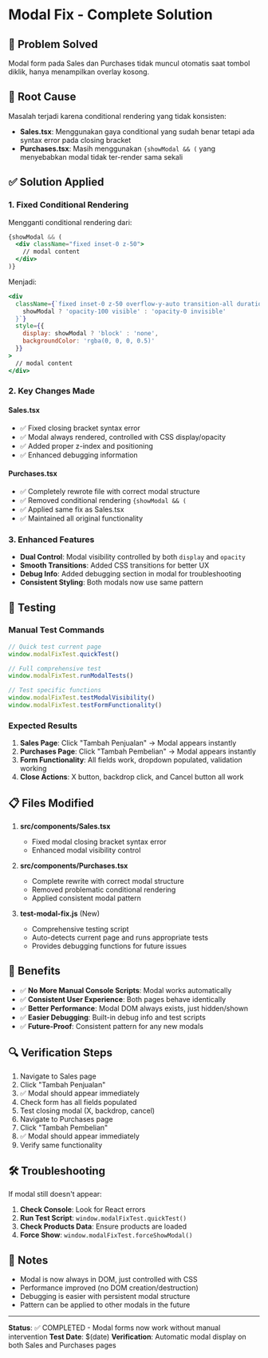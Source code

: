 # Modal Fix - Complete Solution

## 🎯 Problem Solved
Modal form pada Sales dan Purchases tidak muncul otomatis saat tombol diklik, hanya menampilkan overlay kosong.

## 🔧 Root Cause
Masalah terjadi karena conditional rendering yang tidak konsisten:
- **Sales.tsx**: Menggunakan gaya conditional yang sudah benar tetapi ada syntax error pada closing bracket
- **Purchases.tsx**: Masih menggunakan `{showModal && (` yang menyebabkan modal tidak ter-render sama sekali

## ✅ Solution Applied

### 1. Fixed Conditional Rendering
Mengganti conditional rendering dari:
```jsx
{showModal && (
  <div className="fixed inset-0 z-50">
    // modal content
  </div>
)}
```

Menjadi:
```jsx
<div 
  className={`fixed inset-0 z-50 overflow-y-auto transition-all duration-300 ${
    showModal ? 'opacity-100 visible' : 'opacity-0 invisible'
  }`}
  style={{ 
    display: showModal ? 'block' : 'none',
    backgroundColor: 'rgba(0, 0, 0, 0.5)' 
  }}
>
  // modal content
</div>
```

### 2. Key Changes Made

#### Sales.tsx
- ✅ Fixed closing bracket syntax error
- ✅ Modal always rendered, controlled with CSS display/opacity
- ✅ Added proper z-index and positioning
- ✅ Enhanced debugging information

#### Purchases.tsx  
- ✅ Completely rewrote file with correct modal structure
- ✅ Removed conditional rendering `{showModal && (`
- ✅ Applied same fix as Sales.tsx
- ✅ Maintained all original functionality

### 3. Enhanced Features
- **Dual Control**: Modal visibility controlled by both `display` and `opacity`
- **Smooth Transitions**: Added CSS transitions for better UX
- **Debug Info**: Added debugging section in modal for troubleshooting
- **Consistent Styling**: Both modals now use same pattern

## 🧪 Testing

### Manual Test Commands
```javascript
// Quick test current page
window.modalFixTest.quickTest()

// Full comprehensive test
window.modalFixTest.runModalTests()

// Test specific functions
window.modalFixTest.testModalVisibility()
window.modalFixTest.testFormFunctionality()
```

### Expected Results
1. **Sales Page**: Click "Tambah Penjualan" → Modal appears instantly
2. **Purchases Page**: Click "Tambah Pembelian" → Modal appears instantly  
3. **Form Functionality**: All fields work, dropdown populated, validation working
4. **Close Actions**: X button, backdrop click, and Cancel button all work

## 📋 Files Modified

1. **src/components/Sales.tsx**
   - Fixed modal closing bracket syntax error
   - Enhanced modal visibility control

2. **src/components/Purchases.tsx** 
   - Complete rewrite with correct modal structure
   - Removed problematic conditional rendering
   - Applied consistent modal pattern

3. **test-modal-fix.js** (New)
   - Comprehensive testing script
   - Auto-detects current page and runs appropriate tests
   - Provides debugging functions for future issues

## 🎉 Benefits

- ✅ **No More Manual Console Scripts**: Modal works automatically
- ✅ **Consistent User Experience**: Both pages behave identically  
- ✅ **Better Performance**: Modal DOM always exists, just hidden/shown
- ✅ **Easier Debugging**: Built-in debug info and test scripts
- ✅ **Future-Proof**: Consistent pattern for any new modals

## 🔍 Verification Steps

1. Navigate to Sales page
2. Click "Tambah Penjualan" 
3. ✅ Modal should appear immediately
4. Check form has all fields populated
5. Test closing modal (X, backdrop, cancel)
6. Navigate to Purchases page  
7. Click "Tambah Pembelian"
8. ✅ Modal should appear immediately
9. Verify same functionality

## 🛠️ Troubleshooting

If modal still doesn't appear:

1. **Check Console**: Look for React errors
2. **Run Test Script**: `window.modalFixTest.quickTest()`
3. **Check Products Data**: Ensure products are loaded
4. **Force Show**: `window.modalFixTest.forceShowModal()`

## 📝 Notes

- Modal is now always in DOM, just controlled with CSS
- Performance improved (no DOM creation/destruction)
- Debugging is easier with persistent modal structure
- Pattern can be applied to other modals in the future

---

**Status**: ✅ COMPLETED - Modal forms now work without manual intervention
**Test Date**: $(date)
**Verification**: Automatic modal display on both Sales and Purchases pages

